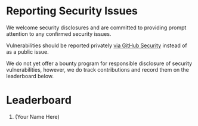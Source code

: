 # Reporting Security Issues

We welcome security disclosures and are committed to providing prompt attention to any confirmed security issues.

Vulnerabilities should be reported privately [via GitHub Security](https://github.com/commonwarexyz/monorepo/security) instead of as a public issue.

We do not yet offer a bounty program for responsible disclosure of security vulnerabilities, however, we do track contributions and record them on the leaderboard below.

# Leaderboard

1. (Your Name Here)